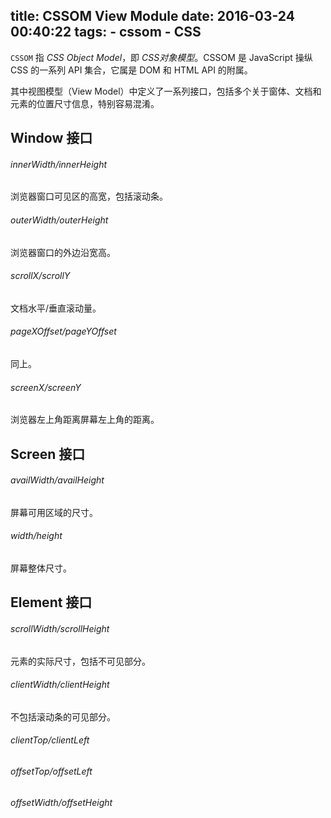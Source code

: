 title: CSSOM View Module
date: 2016-03-24 00:40:22
tags:
    - cssom
    - CSS
---

`CSSOM` 指 _CSS Object Model_，即 _CSS对象模型_。CSSOM 是 JavaScript 操纵 CSS 的一系列 API 集合，它属是 DOM 和 HTML API 的附属。

其中视图模型（View Model）中定义了一系列接口，包括多个关于窗体、文档和元素的位置尺寸信息，特别容易混淆。

## Window 接口

###### innerWidth/innerHeight

浏览器窗口可见区的高宽，包括滚动条。

###### outerWidth/outerHeight

浏览器窗口的外边沿宽高。

###### scrollX/scrollY

文档水平/垂直滚动量。

###### pageXOffset/pageYOffset

同上。

###### screenX/screenY

浏览器左上角距离屏幕左上角的距离。

## Screen 接口

###### availWidth/availHeight

屏幕可用区域的尺寸。

###### width/height

屏幕整体尺寸。

## Element 接口

###### scrollWidth/scrollHeight

元素的实际尺寸，包括不可见部分。

###### clientWidth/clientHeight

不包括滚动条的可见部分。

###### clientTop/clientLeft


###### offsetTop/offsetLeft
###### offsetWidth/offsetHeight